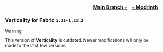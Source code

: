 ### <p align=right>[Main Branch `←`](https://github.com/KrLite/Verticality)&emsp;[`→` Modrinth](https://modrinth.com/mod/verticality)</p>

### Verticality for Fabric `1.18~1.18.2`

> [!WARNING]
> This version of **Verticality** is outdated. Newer modifications will only be made to the latst few versions.
